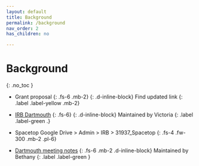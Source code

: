 ```yaml
---
layout: default
title: Background
permalink: /background
nav_order: 2
has_children: no

---
```


# Background
{: .no_toc }



* Grant proposal
{: .fs-6 .mb-2}
{: .d-inline-block}
Find updated link
{: .label .label-yellow .mb-2}


* [IRB Dartmouth](https://drive.google.com/drive/folders/1GDJcX5FVgFdGSFUr7BpS_RzAU40dBTIs?usp=sharing)
{: .fs-6}
{: .d-inline-block}
Maintained by Victoria
{: .label .label-green .}
* Spacetop Google Drive > Admin > IRB > 31937_Spacetop
{: .fs-4 .fw-300 .mb-2 .pl-6}


* [Dartmouth meeting notes](https://docs.google.com/document/d/1n40cd_tpweWnyJhhAw2N_eQjr18MHgZkQYiiOobZBiU/edit?usp=sharing)
{: .fs-6 .mb-2 .d-inline-block}
Maintained by Bethany
{: .label .label-green }
